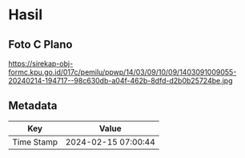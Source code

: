 # Hasil

## Foto C Plano

https://sirekap-obj-formc.kpu.go.id/017c/pemilu/ppwp/14/03/09/10/09/1403091009055-20240214-194717--98c630db-a04f-462b-8dfd-d2b0b25724be.jpg


## Metadata

| Key        | Value               |
| ---------- | ------------------- |
| Time Stamp | 2024-02-15 07:00:44 |



